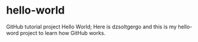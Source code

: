 # hello-world
GitHub tutorial project
Hello World;
Here is dzsoltgergo and this is my hello-word project to learn how GitHub works.
